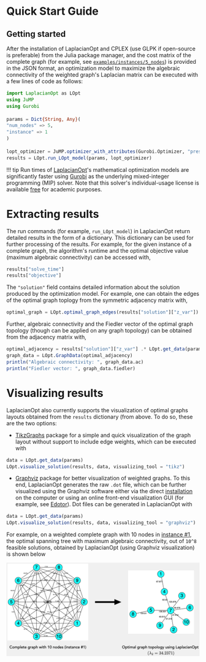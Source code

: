 # Quick Start Guide

## Getting started

After the installation of LaplacianOpt and CPLEX (use GLPK if open-source is preferable) from the Julia package manager, and the cost matrix of the complete graph (for example, see [`examples/instances/5_nodes`](https://github.com/harshangrjn/LaplacianOpt.jl/tree/main/examples/instances/5_nodes)) is provided in the JSON format, an optimization model to maximize the algebraic connectivity of the weighted graph's Laplacian matrix can be executed with a few lines of code as follows:

```julia
import LaplacianOpt as LOpt
using JuMP
using Gurobi

params = Dict{String, Any}(
"num_nodes" => 5,
"instance" => 1
)

lopt_optimizer = JuMP.optimizer_with_attributes(Gurobi.Optimizer, "presolve" => 1) 
results = LOpt.run_LOpt_model(params, lopt_optimizer)
```

!!! tip
    Run times of [LaplacianOpt](https://github.com/harshangrjn/LaplacianOpt.jl)'s mathematical optimization models are significantly faster using [Gurobi](https://www.gurobi.com) as the underlying mixed-integer programming (MIP) solver. Note that this solver's individual-usage license is available [free](https://www.gurobi.com/academia/academic-program-and-licenses/) for academic purposes. 

# Extracting results
The run commands (for example, `run_LOpt_model`) in LaplacianOpt return detailed results in the form of a dictionary. This dictionary can be used for further processing of the results. For example, for the given instance of a complete graph, the algorithm's runtime and the optimal objective value (maximum algebraic connectivity) can be accessed with,

```julia
results["solve_time"]
results["objective"]
```

The `"solution"` field contains detailed information about the solution produced by the optimization model.
For example, one can obtain the edges of the optimal graph toplogy from the symmetric adjacency matrix with,

```Julia
optimal_graph = LOpt.optimal_graph_edges(results["solution"]["z_var"])
```
Further, algebraic connectivity and the Fiedler vector of the optimal graph topology (though can be applied on any graph topology) can be obtained from the adjacency matrix with,
```Julia
optimal_adjacency = results["solution"]["z_var"] .* LOpt.get_data(params)["edge_weights"] 
graph_data = LOpt.GraphData(optimal_adjacency)
println("Algebraic connectivity: ", graph_data.ac)
println("Fiedler vector: ", graph_data.fiedler)
```

# Visualizing results
LaplacianOpt also currently supports the visualization of optimal graphs layouts obtained from the `results` dictionary (from above. To do so, these are the two options: 
+ [TikzGraphs](https://github.com/JuliaTeX/TikzGraphs.jl) package for a simple and quick visualization of the graph layout without support to include edge weights, which can be executed with 

```julia
data = LOpt.get_data(params)
LOpt.visualize_solution(results, data, visualizing_tool = "tikz")
```

+ [Graphviz](https://graphviz.org) package for better visualization of weighted graphs. To this end, LaplacianOpt generates the raw `.dot` file, which can be further visualized using the Graphviz software either via the direct [installation](https://graphviz.org/download/) on the computer or using an online front-end visualization GUI (for example, see [Edotor](https://edotor.net)). Dot files can be generated in LaplacianOpt with 

```julia
data = LOpt.get_data(params)
LOpt.visualize_solution(results, data, visualizing_tool = "graphviz")
```
For example, on a weighted complete graph with 10 nodes in [instance #1](https://github.com/harshangrjn/LaplacianOpt.jl/blob/main/examples/instances/10_nodes/10_1.json), the optimal spanning tree with maximum algebraic connectivity, out of ``10^8`` feasible solutions, obtained by LaplacianOpt (using Graphviz visualization) is shown below 

![Optimal solution](assets/10_nodes_opt_1.png)

